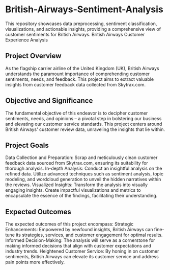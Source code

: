 # British-Airways-Sentiment-Analysis
This repository showcases data preprocessing, sentiment classification, visualizations, and actionable insights, providing a comprehensive view of customer sentiments for British Airways.
British Airways Customer Experience Analysis

## Project Overview
As the flagship carrier airline of the United Kingdom (UK), British Airways understands the paramount importance of comprehending customer sentiments, needs, and feedback. This project aims to extract valuable insights from customer feedback data collected from Skytrax.com.

## Objective and Significance
The fundamental objective of this endeavor is to decipher customer sentiments, needs, and opinions – a pivotal step in bolstering our business and elevating our customer service standards. This project centers around British Airways' customer review data, unraveling the insights that lie within.

## Project Goals
Data Collection and Preparation: Scrap and meticulously clean customer feedback data sourced from Skytrax.com, ensuring its suitability for thorough analysis.
In-depth Analysis: Conduct an insightful analysis on the refined data. Utilize advanced techniques such as sentiment analysis, topic modeling, and wordcloud generation to unveil the hidden narratives within the reviews.
Visualized Insights: Transform the analysis into visually engaging insights. Create impactful visualizations and metrics to encapsulate the essence of the findings, facilitating their understanding.

## Expected Outcomes
The expected outcomes of this project encompass:
Strategic Enhancements: Empowered by newfound insights, British Airways can fine-tune its strategies, services, and customer engagement for optimal results.
Informed Decision-Making: The analysis will serve as a cornerstone for making informed decisions that align with customer expectations and industry trends.
Heightened Customer Service: By honing in on customer sentiments, British Airways can elevate its customer service and address pain points more effectively.
